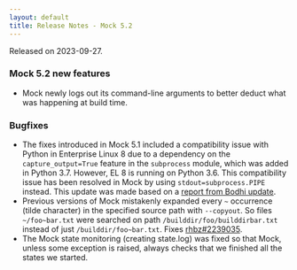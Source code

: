 ```yaml
---
layout: default
title: Release Notes - Mock 5.2
---
```


Released on 2023-09-27.

### Mock 5.2 new features

- Mock newly logs out its command-line arguments to better deduct what was
  happening at build time.


### Bugfixes

- The fixes introduced in Mock 5.1 included a compatibility issue with Python in
  Enterprise Linux 8 due to a dependency on the `capture_output=True` feature in
  the `subprocess` module, which was added in Python 3.7.  However, EL 8 is
  running on Python 3.6.  This compatibility issue has been resolved in Mock by
  using `stdout=subprocess.PIPE` instead.  This update was made based on a [report
  from Bodhi update](https://bodhi.fedoraproject.org/updates/FEDORA-EPEL-2023-45ace77fca). 
- Previous versions of Mock mistakenly expanded every `~` occurrence
  (tilde character) in the specified source path with `--copyout`.  So
  files `~/foo~bar.txt` were searched on path `/builddir/foo/builddirbar.txt`
  instead of just `/builddir/foo~bar.txt`.  Fixes [rhbz#2239035][]. 
- The Mock state monitoring (creating state.log) was fixed so that Mock, unless
  some exception is raised, always checks that we finished all the states we
  started.

[rhbz#2239035]: https://bugzilla.redhat.com/2239035
